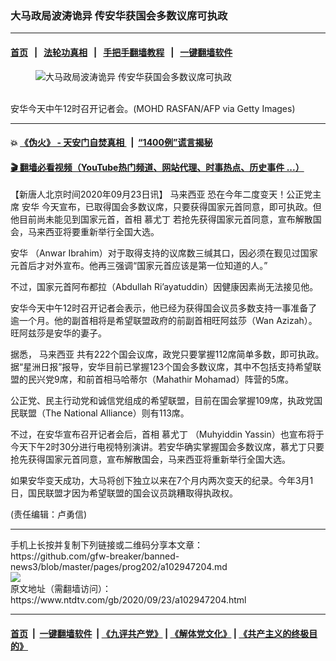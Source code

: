 ### 大马政局波涛诡异 传安华获国会多数议席可执政
------------------------

#### [首页](https://github.com/gfw-breaker/banned-news3/blob/master/README.md) &nbsp;&nbsp;|&nbsp;&nbsp; [法轮功真相](https://github.com/begood0513/basic/blob/master/README.md)  &nbsp;&nbsp;|&nbsp;&nbsp; [手把手翻墙教程](https://github.com/gfw-breaker/guides/wiki)  &nbsp;&nbsp;|&nbsp;&nbsp; [一键翻墙软件](https://github.com/gfw-breaker/nogfw/blob/master/README.md)  



<div><div class="featured_image">
 <figure>
  <img alt="大马政局波涛诡异 传安华获国会多数议席可执政" src="https://i.ntdtv.com/assets/uploads/2020/09/GettyImages-1228662310-800x450.jpg"/>
 </figure><br/>
 <span class="caption">
  安华今天中午12时召开记者会。(MOHD RASFAN/AFP via Getty Images)
 </span>
</div>
</div><hr/>

#### 💥 [《伪火》 - 天安门自焚真相 ](http://158.247.195.190:10000/videos/blog/weihuo.html)&nbsp; |&nbsp; [“1400例”谎言揭秘  ](http://158.247.195.190:10000/videos/blog/jiexi1400.html)

#### [ 🎬  翻墙必看视频（YouTube热门频道、网站代理、时事热点、历史事件 ...）](https://github.com/gfw-breaker/links/blob/master/banned.md)

<div><div class="post_content" itemprop="articleBody">
 <p>
  【新唐人北京时间2020年09月23日讯】
  <ok href="https://www.ntdtv.com/gb/马来西亚.htm">
   马来西亚
  </ok>
  恐在今年二度变天！公正党主席
  <ok href="https://www.ntdtv.com/gb/安华.htm">
   安华
  </ok>
  今天宣布，已取得国会多数议席，只要获得国家元首同意，即可执政。但他目前尚未能见到国家元首，首相
  <ok href="https://www.ntdtv.com/gb/慕尤丁.htm">
   慕尤丁
  </ok>
  若抢先获得国家元首同意，宣布解散国会，马来西亚将要重新举行全国大选。
 </p>
 <p>
  <ok href="https://www.ntdtv.com/gb/安华.htm">
   安华
  </ok>
  （Anwar Ibrahim）对于取得支持的议席数三缄其口，因必须在觐见过国家元首后才对外宣布。他再三强调“国家元首应该是第一位知道的人。”
 </p>
 <p>
  不过，国家元首阿布都拉（Abdullah Ri’ayatuddin）因健康因素尚无法接见他。
 </p>
 <p>
  安华今天中午12时召开记者会表示，他已经为获得国会议员多数支持一事准备了逾一个月。他的副首相将是希望联盟政府的前副首相旺阿兹莎（Wan Azizah）。旺阿兹莎是安华的妻子。
 </p>
 <p>
  据悉，
  <ok href="https://www.ntdtv.com/gb/马来西亚.htm">
   马来西亚
  </ok>
  共有222个国会议席，政党只要掌握112席简单多数，即可执政。据“星洲日报”报导，安华目前已掌握123个国会多数议席，其中不包括支持希望联盟的民兴党9席，和前首相马哈蒂尔（Mahathir Mohamad）阵营的5席。
 </p>
 <p>
  公正党、民主行动党和诚信党组成的希望联盟，目前在国会掌握109席，执政党国民联盟（The National Alliance）则有113席。
 </p>
 <p>
  不过，在安华宣布召开记者会后，首相
  <ok href="https://www.ntdtv.com/gb/慕尤丁.htm">
   慕尤丁
  </ok>
  （Muhyiddin Yassin）也宣布将于今天下午2时30分进行电视特别演讲。若安华确实掌握国会多数议席，慕尤丁只要抢先获得国家元首同意，宣布解散国会，马来西亚将重新举行全国大选。
 </p>
 <p>
  如果安华变天成功，大马将创下独立以来在7个月内两次变天的纪录。今年3月1日，国民联盟才因为希望联盟的国会议员跳糟取得执政权。
 </p>
 <p>
  (责任编辑：卢勇信)
 </p>
 <div class="single_ad">
 </div>
</div>
</div>
<hr/>
手机上长按并复制下列链接或二维码分享本文章：<br/>
https://github.com/gfw-breaker/banned-news3/blob/master/pages/prog202/a102947204.md <br/>
<a href='https://github.com/gfw-breaker/banned-news3/blob/master/pages/prog202/a102947204.md'><img src='https://github.com/gfw-breaker/banned-news3/blob/master/pages/prog202/a102947204.md.png'/></a> <br/>
原文地址（需翻墙访问）：https://www.ntdtv.com/gb/2020/09/23/a102947204.html


------------------------
#### [首页](https://github.com/gfw-breaker/banned-news3/blob/master/README.md) &nbsp;|&nbsp; [一键翻墙软件](https://github.com/gfw-breaker/nogfw/blob/master/README.md) &nbsp;| [《九评共产党》](https://github.com/gfw-breaker/9ping.md/blob/master/README.md#九评之一评共产党是什么) | [《解体党文化》](https://github.com/gfw-breaker/jtdwh.md/blob/master/README.md) | [《共产主义的终极目的》](https://github.com/gfw-breaker/gczydzjmd.md/blob/master/README.md)


<img src='http://gfw-breaker.win/banned-news3/pages/prog202/a102947204.md' width='0px' height='0px'/>